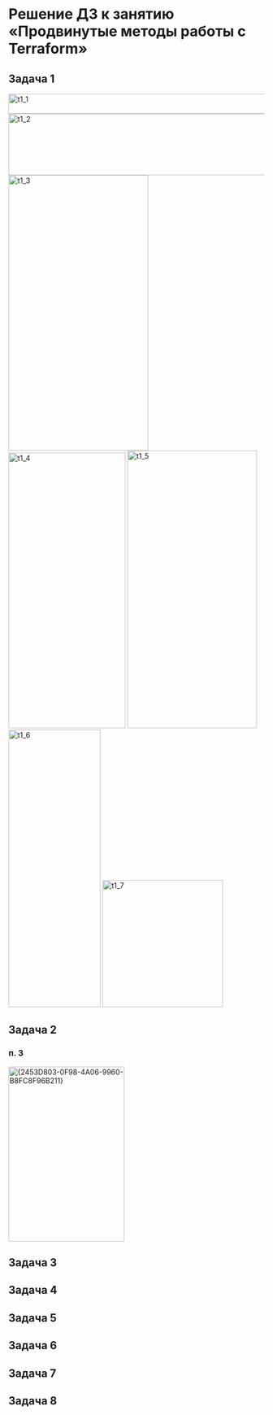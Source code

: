 # Решение ДЗ к занятию «Продвинутые методы работы с Terraform»

## Задача 1
<img width="888" height="39" alt="t1_1" src="https://github.com/user-attachments/assets/a31d5711-10cd-4d5d-9427-90e62dc3c35c" />

<img width="1189" height="121" alt="t1_2" src="https://github.com/user-attachments/assets/a3e72892-9fce-4b47-a4bd-78ae8c401303" />

<img width="275" height="542" alt="t1_3" src="https://github.com/user-attachments/assets/b091a233-59b6-4bcb-a737-c1cb5f0bd887" />
<img width="230" height="542" alt="t1_4" src="https://github.com/user-attachments/assets/259983c8-8140-4cdd-961b-911d244a0045" />
<img width="255" height="546" alt="t1_5" src="https://github.com/user-attachments/assets/3fe69ff0-a1e1-4473-ab43-6799128d6c66" />
<img width="181" height="546" alt="t1_6" src="https://github.com/user-attachments/assets/405b3c08-28fa-474b-ad2e-da01f811c812" />
<img width="237" height="250" alt="t1_7" src="https://github.com/user-attachments/assets/463a6f81-b6dd-4a96-916d-955310328d24" />


## Задача 2
### п. 3
<img width="228" height="344" alt="{2453D803-0F98-4A06-9960-B8FC8F96B211}" src="https://github.com/user-attachments/assets/4ef72729-0382-41e9-9b32-1da12a9dd9f0" />

## Задача 3

## Задача 4

## Задача 5

## Задача 6

## Задача 7

## Задача 8
